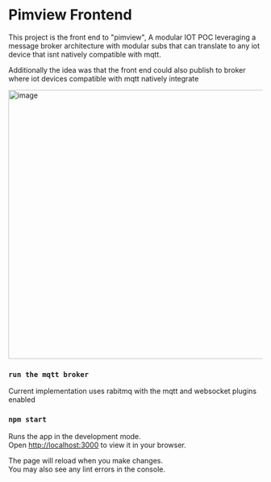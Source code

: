 # Pimview Frontend

This project is the front end to "pimview",
A modular IOT POC leveraging a message broker architecture with modular subs that can translate to any iot device that isnt natively compatible with mqtt.

Additionally the idea was that the front end could also publish to broker where iot devices compatible with mqtt natively integrate

<img width="533" alt="image" src="https://user-images.githubusercontent.com/37164299/211138713-60bbc7f6-a31e-4f04-bca5-ce356b9d98b4.png">

### `run the mqtt broker`

Current implementation uses rabitmq with the mqtt and websocket plugins enabled

### `npm start`

Runs the app in the development mode.\
Open [http://localhost:3000](http://localhost:3000) to view it in your browser.

The page will reload when you make changes.\
You may also see any lint errors in the console.
